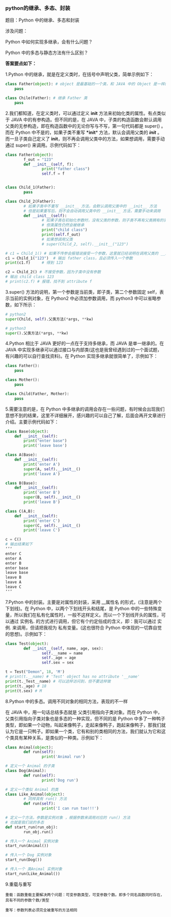 ### python的继承、多态、封装

题目：Python 中的继承、多态和封装

涉及问题：

Python 中如何实现多继承，会有什么问题？

Python 中的多态与静态方法有什么区别？

**答案要点如下：**

1.Python 中的继承，就是在定义类时，在括号中声明父类，简单示例如下：

```python
class Father(object): # object 是最基础的一个类，和 JAVA 中的 Object 是一样的
    pass

class Chile(Father): # 继承 Father 类
    pass
```

2.我们都知道，在定义类时，可以通过定义 __init__ 方法来初始化类的属性。有点类似于 JAVA 中的有参构造。但不同的是，在 JAVA 中，子类的构造函数会默认调用父类的无参构造，即在构造函数中的无论你写与不写，第一句代码都是 super() 。而在 Python 中不是的，如果子类不重写 __*init__* 方法，默认会调用父类的 *__init__* 。而一旦子类自己定义了 __init__，则不再会调用父类中的方法，如果想调用，需要手动通过 super() 来调用。示例代码如下：

```python 
class Father(object):
        f_out = "123"
        def __init__(self, f):
                print("father class")
                self.f = f


class Child_1(Father):
        pass

class Child_2(Father):
        # 如果子类中不重写 __init__ 方法，会默认调用父类中的 __init__ 方法
        # 但是如果重写后，则不会自动调用父类中的 __init__ 方法，需要手动来调用
        def __init__(self):
                # 如果子类在初始化参数时，没有父类的参数，则子类不再有父类拥有的实例属性
                # 但类属性仍然会被继承
                print("child class")
                print(self.f_out)
                # 如果想调用父类
                # super(Child_2, self).__init__("123")

# c1 = Child_1() # 如果不传参会报错说接受一个参数，这里就已经说明在调用父类的 __init__
c1 = Child_1("123")  # 输出 father class，且必须传入一个参数
print(c1.f)     # 得到 123

c2 = Child_2() # 不接受参数，因为子类中没有参数
# 输出 child class 123
# print(c2.f) # 报错，找不到 attribute f
```

3.super() 方法的说明，第一个参数是当前类，即子类，第二个参数固定 self，表示当前的实例对象，在 Python2 中必须加参数调用，而 python3 中可以省略参数，如下所示：

```python 
# python2
super(Child, self).父类方法(*args, **kw)

# python3
super().父类方法(*args, **kw)
```

4.Python 相比于 JAVA 更好的一点在于支持多继承，而 JAVA 是单一继承的。在 JAVA 中实现多继承可以通过接口与内部类(这也是我曾经遇到过的一个面试题，有兴趣的可以自行查找资料)。在 Python 实现多继承就很简单了，示例如下：

```python 
class Father():
    pass

class Mother():
    pass

class Child(Father, Mother):
    pass
```

5.需要注意的是，在 Python 中多继承的调用会存在一些问题，有时候会出现我们意想不到的结果，这里不详细展开，感兴趣的可以自己了解，后面会再开文章进行介绍。主要示例代码如下：

```python 
class Base(object):
    def __init__(self):
        print("enter base")
        print('leave base')

class A(Base):
    def __init__(self):
        print('enter A')
        super(A, self).__init__()
        print('leave A')

class B(Base):
    def __init__(self):
        print('enter B')
        super(B, self).__init__()
        print('leave B')

class C(A,B):
    def __init__(self):
        print('enter C')
        super(C, self).__init__()
        print('leave C')

c = C() 
# 输出结果如下
‘’‘
enter C
enter A
enter B
enter base
leave base
leave B
leave A
leave C
’‘’
```

7.Python 中的封装。主要是对属性的封装，采用 __属性名 的形式，(注意是两个下划线)。在 Python 中，以两个下划线开头和结尾，是 Python 中的一些特殊变量，所以我们在私有化属性时，一般不这样定义。而以一个下划线开头的属性，可以通过 实例名. 的方式进行调用，但它有个约定俗成的含义，即：我可以通过 实例. 来调用，但请把我视为 私有变量。(这也很符合 Python 中体现的一切靠自觉的思想)。示例如下：

```python
class Test(object):
        def __init__(self, name, age, sex):
                self.__name = name
                self._age = age
                self.sex = sex

t = Test("Demon", 18, 'M')
# print(t.__name) # 'Test' object has no attribute '__name'
print(t._Test__name) # 可以这样访问到，但不要这样做
print(t._age) # 18
print(t.sex) # M
```

8.Python 中的多态。调用不同对象的相同方法，表现的不一样

在 JAVA 中，用一句话总结多态就是 父类引用指向子类对象。而在 Python 中，父类引用指向子类对象也是多态的一种实现，但不同的是 Python 中多了一种鸭子类型，即如果一个动物，叫起来像鸭子，走起来像鸭子，跑起来像鸭子，那我们就认为它是一只鸭子。即如果一个类，它有和别的类相同的方法，我们就认为它和这个类具有某种关系，是类似的一种类。示例如下：

```python
class Animal(object):
        def run(self):
                print('Animal run')

# 定义一个 Animal 的子类
class Dog(Animal):
        def run(self):
                print('Dog run')

# 定义一个类似 Animal 的类
class Like_Animal(object):
        # 同样具有 run() 方法
        def run(self):
                print('I can run too!!!')

# 定义一个方法，参数是实例对象 ，根据参数来调用对应的 run() 方法
# 也就是我们说的多态
def start_run(run_obj):
        run_obj.run()

# 传入一个 Animal 实例对象
start_run(Animal())

# 传入一个 Dog 实例对象
start_run(Dog())

# 传入一个 类Animal 实例对象
start_run(Like_Animal())
```
9.重载与重写

`重载：函数重载主要解决两个问题：可变参数类型，可变参数个数。即多个同名函数同时存在，具有不同的参数个数/类型`

`重写：参数列表必须完全被重写的方法相同`